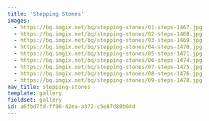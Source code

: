 ```yaml
---
title: 'Stepping Stones'
images:
  - https://bq.imgix.net/bq/stepping-stones/01-steps-1467.jpg
  - https://bq.imgix.net/bq/stepping-stones/02-steps-1468.jpg
  - https://bq.imgix.net/bq/stepping-stones/03-steps-1469.jpg
  - https://bq.imgix.net/bq/stepping-stones/04-steps-1470.jpg
  - https://bq.imgix.net/bq/stepping-stones/05-steps-1471.jpg
  - https://bq.imgix.net/bq/stepping-stones/06-steps-1474.jpg
  - https://bq.imgix.net/bq/stepping-stones/07-steps-1475.jpg
  - https://bq.imgix.net/bq/stepping-stones/08-steps-1476.jpg
  - https://bq.imgix.net/bq/stepping-stones/09-steps-1478.jpg
nav_title: stepping-stones
template: gallery
fieldset: gallery
id: a6fbd7fd-ff90-42ea-a372-c5e87d80b94d
---
```

